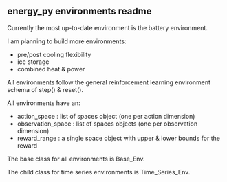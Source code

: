 ## energy_py environments readme

Currently the most up-to-date environment is the battery environment.  

I am planning to build more environments:
- pre/post cooling flexibility
- ice storage
- combined heat & power

All environments follow the general reinforcement learning environment schema of step() & reset().

All environments have an:
- action_space      : list of spaces object (one per action dimension)
- observation_space : list of spaces objects (one per observation dimension)
- reward_range      : a single space object with upper & lower bounds for the reward

The base class for all environments is Base_Env.

The child class for time series environments is Time_Series_Env.
